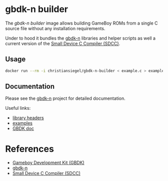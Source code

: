 # gbdk-n builder

The _gbdk-n builder_ image allows building GameBoy ROMs from a single C source file without any installation requirements.

Under to hood it bundles the [gbdk-n](https://github.com/andreasjhkarlsson/gbdk-n) libraries and helper scripts as well a current version of the [Small Device C Compiler (SDCC)](http://sdcc.sourceforge.net/).

## Usage

```bash
docker run --rm -i christiansiegel/gbdk-n-builder < example.c > example.gb
```

## Documentation

Please see the [gbdk-n](https://github.com/andreasjhkarlsson/gbdk-n) project for detailed documentation.

Useful links:
- [library headers](https://github.com/andreasjhkarlsson/gbdk-n/tree/master/include/gb)
- [examples](https://github.com/andreasjhkarlsson/gbdk-n/tree/master/examples)
- [GBDK doc](https://github.com/andreasjhkarlsson/gbdk-n/tree/master/docs)

# References

- [Gameboy Development Kit (GBDK)](https://sourceforge.net/projects/gbdk/)
- [gbdk-n](https://github.com/andreasjhkarlsson/gbdk-n)
- [Small Device C Compiler (SDCC)](https://sourceforge.net/projects/sdcc/)
